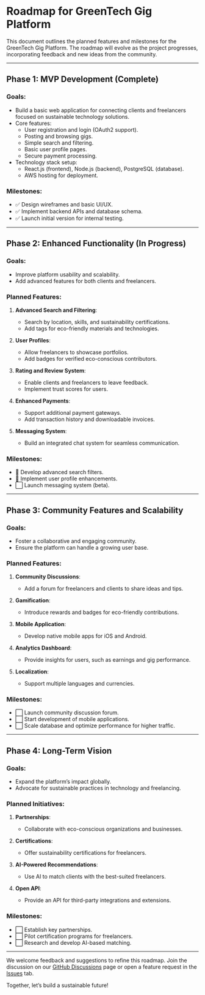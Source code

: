 # Roadmap for GreenTech Gig Platform

This document outlines the planned features and milestones for the GreenTech Gig Platform. The roadmap will evolve as the project progresses, incorporating feedback and new ideas from the community.

---

## **Phase 1: MVP Development (Complete)**

### Goals:
- Build a basic web application for connecting clients and freelancers focused on sustainable technology solutions.
- Core features:
  - User registration and login (OAuth2 support).
  - Posting and browsing gigs.
  - Simple search and filtering.
  - Basic user profile pages.
  - Secure payment processing.
- Technology stack setup:
  - React.js (frontend), Node.js (backend), PostgreSQL (database).
  - AWS hosting for deployment.

### Milestones:
- ✅ Design wireframes and basic UI/UX.
- ✅ Implement backend APIs and database schema.
- ✅ Launch initial version for internal testing.

---

## **Phase 2: Enhanced Functionality (In Progress)**

### Goals:
- Improve platform usability and scalability.
- Add advanced features for both clients and freelancers.

### Planned Features:
1. **Advanced Search and Filtering**:
   - Search by location, skills, and sustainability certifications.
   - Add tags for eco-friendly materials and technologies.

2. **User Profiles**:
   - Allow freelancers to showcase portfolios.
   - Add badges for verified eco-conscious contributors.

3. **Rating and Review System**:
   - Enable clients and freelancers to leave feedback.
   - Implement trust scores for users.

4. **Enhanced Payments**:
   - Support additional payment gateways.
   - Add transaction history and downloadable invoices.

5. **Messaging System**:
   - Build an integrated chat system for seamless communication.

### Milestones:
- 🔄 Develop advanced search filters.
- 🔄 Implement user profile enhancements.
- ⬜ Launch messaging system (beta).

---

## **Phase 3: Community Features and Scalability**

### Goals:
- Foster a collaborative and engaging community.
- Ensure the platform can handle a growing user base.

### Planned Features:
1. **Community Discussions**:
   - Add a forum for freelancers and clients to share ideas and tips.

2. **Gamification**:
   - Introduce rewards and badges for eco-friendly contributions.

3. **Mobile Application**:
   - Develop native mobile apps for iOS and Android.

4. **Analytics Dashboard**:
   - Provide insights for users, such as earnings and gig performance.

5. **Localization**:
   - Support multiple languages and currencies.

### Milestones:
- ⬜ Launch community discussion forum.
- ⬜ Start development of mobile applications.
- ⬜ Scale database and optimize performance for higher traffic.

---

## **Phase 4: Long-Term Vision**

### Goals:
- Expand the platform’s impact globally.
- Advocate for sustainable practices in technology and freelancing.

### Planned Initiatives:
1. **Partnerships**:
   - Collaborate with eco-conscious organizations and businesses.

2. **Certifications**:
   - Offer sustainability certifications for freelancers.

3. **AI-Powered Recommendations**:
   - Use AI to match clients with the best-suited freelancers.

4. **Open API**:
   - Provide an API for third-party integrations and extensions.

### Milestones:
- ⬜ Establish key partnerships.
- ⬜ Pilot certification programs for freelancers.
- ⬜ Research and develop AI-based matching.

---

We welcome feedback and suggestions to refine this roadmap. Join the discussion on our [GitHub Discussions](https://github.com/yourusername/greentech-gig-platform/discussions) page or open a feature request in the [Issues](https://github.com/yourusername/greentech-gig-platform/issues) tab.

Together, let’s build a sustainable future!
